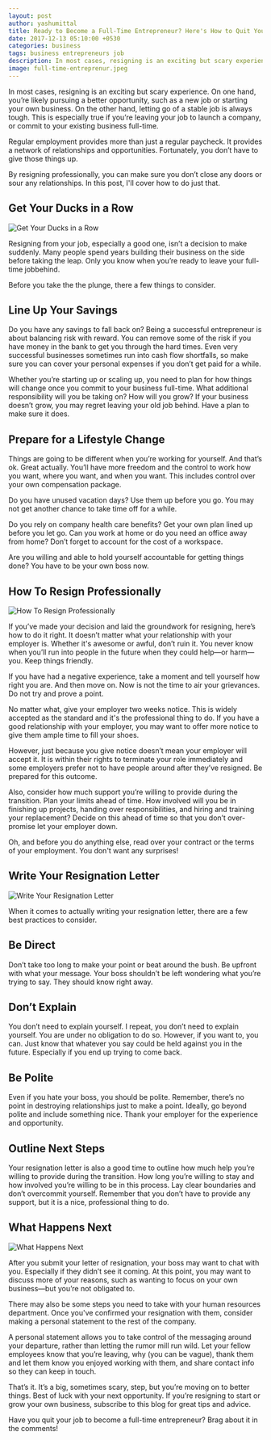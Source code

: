 ```yaml
---
layout: post
author: yashumittal
title: Ready to Become a Full-Time Entrepreneur? Here's How to Quit Your Job
date: 2017-12-13 05:10:00 +0530
categories: business
tags: business entrepreneurs job
description: In most cases, resigning is an exciting but scary experience. On one hand, you’re likely pursuing a better opportunity, such as a new job or starting your own business.
image: full-time-entreprenur.jpeg
---
```


In most cases, resigning is an exciting but scary experience. On one hand, you’re likely pursuing a better opportunity, such as a new job or starting your own business. On the other hand, letting go of a stable job is always tough. This is especially true if you’re leaving your job to launch a company, or commit to your existing business full-time.

Regular employment provides more than just a regular paycheck. It provides a network of relationships and opportunities. Fortunately, you don’t have to give those things up.

By resigning professionally, you can make sure you don’t close any doors or sour any relationships. In this post, I'll cover how to do just that.

## Get Your Ducks in a Row

![Get Your Ducks in a Row](//blog.codecarrot.net/images/ducks-in-row.jpeg)

Resigning from your job, especially a good one, isn’t a decision to make suddenly. Many people spend years building their business on the side before taking the leap. Only you know when you’re ready to leave your full-time jobbehind.

Before you take the the plunge, there a few things to consider.

## Line Up Your Savings

Do you have any savings to fall back on? Being a successful entrepreneur is about balancing risk with reward. You can remove some of the risk if you have money in the bank to get you through the hard times. Even very successful businesses sometimes run into cash flow shortfalls, so make sure you can cover your personal expenses if you don’t get paid for a while.

Whether you’re starting up or scaling up, you need to plan for how things will change once you commit to your business full-time. What additional responsibility will you be taking on? How will you grow? If your business doesn’t grow, you may regret leaving your old job behind. Have a plan to make sure it does.

## Prepare for a Lifestyle Change

Things are going to be different when you’re working for yourself. And that’s ok. Great actually. You’ll have more freedom and the control to work how you want, where you want, and when you want. This includes control over your own compensation package.

Do you have unused vacation days? Use them up before you go. You may not get another chance to take time off for a while.

Do you rely on company health care benefits? Get your own plan lined up before you let go.
Can you work at home or do you need an office away from home? Don’t forget to account for the cost of a workspace.

Are you willing and able to hold yourself accountable for getting things done? You have to be your own boss now.

## How To Resign Professionally

![How To Resign Professionally](//blog.codecarrot.net/images/resign-professionally.jpeg)

If you’ve made your decision and laid the groundwork for resigning, here’s how to do it right.
It doesn’t matter what your relationship with your employer is. Whether it's awesome or awful, don’t ruin it. You never know when you’ll run into people in the future when they could help—or harm—you. Keep things friendly.

If you have had a negative experience, take a moment and tell yourself how right you are. And then move on. Now is not the time to air your grievances. Do not try and prove a point.

No matter what, give your employer two weeks notice. This is widely accepted as the standard and it's the professional thing to do. If you have a good relationship with your employer, you may want to offer more notice to give them ample time to fill your shoes.

However, just because you give notice doesn’t mean your employer will accept it. It is within their rights to terminate your role immediately and some employers prefer not to have people around after they’ve resigned. Be prepared for this outcome.

Also, consider how much support you’re willing to provide during the transition. Plan your limits ahead of time. How involved will you be in finishing up projects, handing over responsibilities, and hiring and training your replacement? Decide on this ahead of time so that you don’t over-promise let your employer down.

Oh, and before you do anything else, read over your contract or the terms of your employment. You don't want any surprises!

## Write Your Resignation Letter

![Write Your Resignation Letter](//blog.codecarrot.net/images/resignation-letter.jpeg)

When it comes to actually writing your resignation letter, there are a few best practices to consider.

## Be Direct

Don’t take too long to make your point or beat around the bush. Be upfront with what your message. Your boss shouldn’t be left wondering what you’re trying to say. They should know right away.

## Don’t Explain

You don’t need to explain yourself. I repeat, you don’t need to explain yourself. You are under no obligation to do so. However, if you want to, you can. Just know that whatever you say could be held against you in the future. Especially if you end up trying to come back.

## Be Polite

Even if you hate your boss, you should be polite. Remember, there’s no point in destroying relationships just to make a point. Ideally, go beyond polite and include something nice. Thank your employer for the experience and opportunity.

## Outline Next Steps

Your resignation letter is also a good time to outline how much help you’re willing to provide during the transition. How long you’re willing to stay and how involved you’re willing to be in this process. Lay clear boundaries and don’t overcommit yourself. Remember that you don’t have to provide any support, but it is a nice, professional thing to do.

## What Happens Next

![What Happens Next](//blog.codecarrot.net/images/cup-of-coffee.jpeg)

After you submit your letter of resignation, your boss may want to chat with you. Especially if they didn’t see it coming. At this point, you may want to discuss more of your reasons, such as wanting to focus on your own business—but you’re not obligated to.

There may also be some steps you need to take with your human resources department. Once you've confirmed your resignation with them, consider making a personal statement to the rest of the company.

A personal statement allows you to take control of the messaging around your departure, rather than letting the rumor mill run wild. Let your fellow employees know that you’re leaving, why (you can be vague), thank them and let them know you enjoyed working with them, and share contact info so they can keep in touch.

That’s it. It’s a big, sometimes scary, step, but you’re moving on to better things. Best of luck with your next opportunity. If you’re resigning to start or grow your own business, subscribe to this blog for great tips and advice.

Have you quit your job to become a full-time entrepreneur? Brag about it in the comments!
